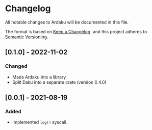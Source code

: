 # Changelog
All notable changes to Ardaku will be documented in this file.

The format is based on [Keep a Changelog](https://keepachangelog.com/en/1.0.0/),
and this project adheres to [Semantic Versioning](https://github.com/AldaronLau/semver).

## [0.1.0] - 2022-11-02
### Changed
 - Made Ardaku into a library
 - Split Daku into a separate crate (version 0.4.0)

## [0.0.1] - 2021-08-19
### Added
 - Implemented `log()` syscall.
